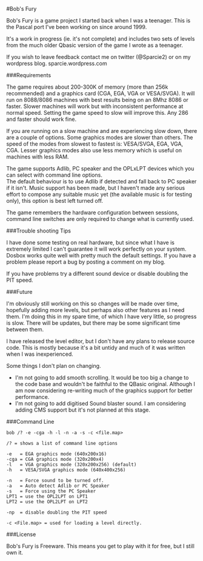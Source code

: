 #Bob's Fury

Bob's Fury is a game project I started back when I was a teenager. This is the Pascal port I've been working
on since around 1999.

It's a work in progress (ie. it's not complete) and includes two sets of levels from the much older
Qbasic version of the game I wrote as a teenager.

If you wish to leave feedback contact me on twitter (@Sparcie2) or on my wordpress blog.
sparcie.wordpress.com

###Requirements

The game requires about 200-300K of memory (more than 256k recommended) and a graphics card (CGA, EGA, VGA or VESA/SVGA).
It will run on 8088/8086 machines with best results being on an 8Mhz 8086 or faster. Slower machines
will work but with inconsistent performance at normal speed. Setting the game speed to slow will
improve this. Any 286 and faster should work fine.

If you are running on a slow machine and are experiencing slow down, there are a couple of options.
Some graphics modes are slower than others. The speed of the modes from slowest to fastest is: VESA/SVGA, EGA, VGA, CGA.
Lesser graphics modes also use less memory which is useful on machines with less RAM.

The game supports Adlib, PC speaker and the OPLxLPT devices which you can select with command line options.  
The default behaviour is to use Adlib if detected and fall back to PC speaker if it isn't.
Music support has been made, but I haven't made any serious effort to compose any suitable music yet
(the available music is for testing only), this option is best left turned off.

The game remembers the hardware configuration between sessions, command line switches are only required to change
what is currently used.


###Trouble shooting Tips

I have done some testing on real hardware, but since what I have is extremely limited I can't guarantee
it will work perfectly on your system. Dosbox works quite well with pretty much the default settings. If you
have a problem please report a bug by posting a comment on my blog.

If you have problems try a different sound device or disable doubling the PIT speed.

###Future

I'm obviously still working on this so changes will be made over time, hopefully adding more levels, but
perhaps also other features as I need them. I'm doing this in my spare time, of which I have very little,
so progress is slow. There will be updates, but there may be some significant time between them.

I have released the level editor, but I don't have any plans to release source code.
This is mostly because it's a bit untidy and much of it was written when I was inexperienced. 

Some things I don't plan on changing.
 - I'm not going to add smooth scrolling. It would be too big a change to the code base and wouldn't be
   faithful to the QBasic original. Although I am now considering re-writing much of the graphics support
   for better performance.
 - I'm not going to add digitised Sound blaster sound. I am considering adding CMS support but it's not planned
   at this stage.

###Command Line

    bob /? -e -cga -h -l -n -a -s -c <file.map>

    /? = shows a list of command line options

    -e   = EGA graphics mode (640x200x16)
    -cga = CGA graphics mode (320x200x4)
    -l   = VGA graphics mode (320x200x256) (default)
    -h   = VESA/SVGA graphics mode (640x400x256)

    -n   = Force sound to be turned off.
    -a   = Auto detect Adlib or PC Speaker
    -s   = Force using the PC Speaker
    LPT1 = use the OPL2LPT on LPT1
    LPT2 = use the OPL2LPT on LPT2

    -np  = disable doubling the PIT speed

    -c <File.map> = used for loading a level directly.

###License

Bob's Fury is Freeware. This means you get to play with it for free, but I still own it.

